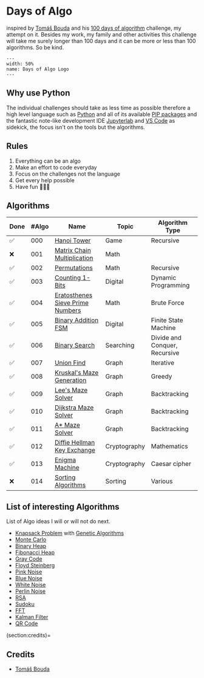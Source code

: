 # Days of Algo

inspired by [Tomáš Bouda](https://medium.com/@tomas.bouda) and his [100 days of algorithm](https://medium.com/100-days-of-algorithms/100-days-of-algorithms-challenge-41996f7e1ec8) challenge, my attempt on it. Besides my work, my family and other activities this challenge will take me surely longer than 100 days and it can be more or less than 100 algorithms. So be kind.

```{figure} img/days-of-algo.svg
---
width: 50%
name: Days of Algo Logo
---
```

## Why use Python

The individual challenges should take as less time as possible therefore a high level language such as [Python](https://www.python.org) and all of its available [PIP packages](https://pypi.org/project/pip/) and the fantastic note-like development IDE [Jupyterlab](https://jupyter.org) and [VS Code](https://code.visualstudio.com) as sidekick, the focus isn't on the tools but the algorithms.

## Rules

1. Everything can be an algo
2. Make an effort to code everyday
3. Focus on the challenges not the language
4. Get every help possible
5. Have fun 🙈🙊🙉

## Algorithms

| Done  | #Algo | Name                                                                           | Topic         | Algorithm Type                |
| ----- | ----- | ------------------------------------------------------------------------------ | ------------- | ----------------------------- |
| ✅    |   000 | [Hanoi Tower](notebooks/000-hanoi-tower.ipynb)                                 | Game          | Recursive                     |
| ❌    |   001 | [Matrix Chain Multiplication](notebooks/001-matrix-chain-multiplication.ipynb) | Math          |                               |
| ✅    |   002 | [Permutations](notebooks/002-permutations.ipynb)                               | Math          | Recursive                     |
| ✅    |   003 | [Counting 1-Bits](notebooks/003-counting-1bits.ipynb)                          | Digital       | Dynamic Programming           |
| ✅    |   004 | [Eratosthenes Sieve Prime Numbers](notebooks/004-eratosthenes-sieve.ipynb)     | Math          | Brute Force                   |
| ✅    |   005 | [Binary Addition FSM](notebooks/005-binary-addition-fsm.ipynb)                 | Digital       | Finite State Machine          |
| ✅    |   006 | [Binary Search](notebooks/006-binary-search.ipynb)                             | Searching     | Divide and Conquer, Recursive |
| ✅    |   007 | [Union Find](notebooks/007-union-find.ipynb)                                   | Graph         | Iterative                     |
| ✅    |   008 | [Kruskal's Maze Generation](notebooks/008-maze-generation-kruskal.ipynb)       | Graph         | Greedy                        |
| ✅    |   009 | [Lee's Maze Solver](notebooks/009-maze-solver-lee.ipynb)                       | Graph         | Backtracking                  |
| ✅    |   010 | [Dijkstra Maze Solver](notebooks/010-maze-solver-dijkstra.ipynb)               | Graph         | Backtracking                  |
| ✅    |   011 | [A* Maze Solver](notebooks/011-maze-solver-astar.ipynb)                        | Graph         | Backtracking                  |
| ✅    |   012 | [Diffie Hellman Key Exchange](notebooks/012-diffie-hellman-key-exchange.ipynb) | Cryptography  | Mathematics                   |
| ✅    |   013 | [Enigma Machine](notebooks/013-enigma-machine.ipynb)                           | Cryptography  | Caesar cipher                 |
| ❌    |   014 | [Sorting Algorithms](notebooks/014-sorting-algorithms.ipynb)                   | Sorting       | Various                       |

## List of interesting Algorithms

List of Algo ideas I will or will not do next.

* [Knapsack Problem](https://en.wikipedia.org/wiki/Knapsack_problem) with [Genetic Algorithms](https://en.wikipedia.org/wiki/Genetic_algorithm)
* [Monte Carlo](https://en.wikipedia.org/wiki/Monte_Carlo_algorithm)
* [Binary Heap](https://en.wikipedia.org/wiki/Binary_heap)
* [Fibonacci Heap](https://en.wikipedia.org/wiki/Fibonacci_heap)
* [Gray Code](https://en.wikipedia.org/wiki/Gray_code)
* [Floyd Steinberg](https://en.wikipedia.org/wiki/Floyd–Steinberg_dithering)
* [Pink Noise](https://en.wikipedia.org/wiki/Pink_noise)
* [Blue Noise](https://en.wikipedia.org/wiki/Colors_of_noise#Blue_noise)
* [White Noise](https://en.wikipedia.org/wiki/White_noise)
* [Perlin Noise](https://en.wikipedia.org/wiki/Perlin_noise)
* [RSA](https://en.wikipedia.org/wiki/RSA_(cryptosystem))
* [Sudoku](https://en.wikipedia.org/wiki/Sudoku)
* [FFT](https://en.wikipedia.org/wiki/Fast_Fourier_transform)
* [Kalman Filter](https://en.wikipedia.org/wiki/Kalman_filter)
* [QR Code](https://en.wikipedia.org/wiki/QR_code)

(section:credits)=
## Credits

* [Tomáš Bouda](https://medium.com/@tomas.bouda)